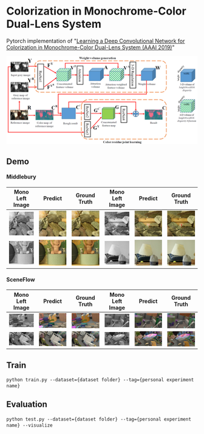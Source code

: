 # Colorization in Monochrome-Color Dual-Lens System
Pytorch implementation of "[Learning a Deep Convolutional Network for Colorization in Monochrome-Color Dual-Lens System (AAAI 2019)](https://ojs.aaai.org//index.php/AAAI/article/view/4837)"

<img src="./image/network_architecture.png" alt="drawing" width="750"/>

## Demo
#### Middlebury
| Mono Left Image                          | Predict                                 | Ground Truth                          | Mono Left Image                          | Predict                                 | Ground Truth                          |
| ---------------------------------------- | --------------------------------------- | ------------------------------------- | ---------------------------------------- | --------------------------------------- | ------------------------------------- |
| ![img1](./image/middlebury_10_input.png) | ![img2](./image/middlebury_10_pred.png) | ![img3](./image/middlebury_10_gt.png) | ![img1](./image/middlebury_11_input.png) | ![img2](./image/middlebury_11_pred.png) | ![img3](./image/middlebury_11_gt.png) |
| ![img1](./image/middlebury_20_input.png) | ![img2](./image/middlebury_20_pred.png) | ![img3](./image/middlebury_20_gt.png) | ![img1](./image/middlebury_7_input.png)  | ![img2](./image/middlebury_7_pred.png)  | ![img3](./image/middlebury_7_gt.png)  |

#### SceneFlow
| Mono Left Image                        | Predict                               | Ground Truth                        | Mono Left Image                        | Predict                               | Ground Truth                        |
| -------------------------------------- | ------------------------------------- | ----------------------------------- | -------------------------------------- | ------------------------------------- | ----------------------------------- |
| ![img1](./image/sceneflow_1_input.png) | ![img2](./image/sceneflow_1_pred.png) | ![img3](./image/sceneflow_1_gt.png) | ![img1](./image/sceneflow_2_input.png) | ![img2](./image/sceneflow_2_pred.png) | ![img3](./image/sceneflow_2_gt.png) |
| ![img1](./image/sceneflow_3_input.png) | ![img2](./image/sceneflow_3_pred.png) | ![img3](./image/sceneflow_3_gt.png) | ![img1](./image/sceneflow_4_input.png) | ![img2](./image/sceneflow_4_pred.png) | ![img3](./image/sceneflow_4_gt.png) |

## Train

```shell
python train.py --dataset={dataset folder} --tag={personal experiment name}
```

## Evaluation

```shell
python test.py --dataset={dataset folder} --tag={personal experiment name} --visualize
```


